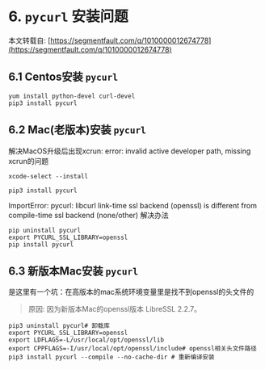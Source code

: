 # 6. `pycurl` 安装问题

本文转载自: [https://segmentfault.com/q/1010000012674778](https://segmentfault.com/q/1010000012674778)

## 6.1 Centos安装 `pycurl`

```shell
yum install python-devel curl-devel
pip3 install pycurl
```


## 6.2 Mac(老版本)安装 `pycurl`

解决MacOS升级后出现xcrun: error: invalid active developer path, missing xcrun的问题

```shell
xcode-select --install

pip3 install pycurl
```

ImportError: pycurl: libcurl link-time ssl backend (openssl) is different from compile-time ssl backend (none/other)
解决办法

```shell
pip uninstall pycurl
export PYCURL_SSL_LIBRARY=openssl
pip install pycurl
```


## 6.3 新版本Mac安装 `pycurl`

是这里有一个坑：在高版本的mac系统环境变量里是找不到openssl的头文件的

> 原因: 因为新版本Mac的openssl版本 LibreSSL 2.2.7。

```shell
pip3 uninstall pycurl# 卸载库
export PYCURL_SSL_LIBRARY=openssl
export LDFLAGS=-L/usr/local/opt/openssl/lib
export CPPFLAGS=-I/usr/local/opt/openssl/include# openssl相关头文件路径
pip3 install pycurl --compile --no-cache-dir # 重新编译安装
```
